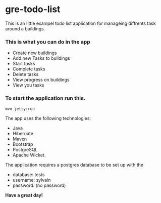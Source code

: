 # gre-todo-list

This is an little exampel todo list application for manageing diffrents task around a buildings.

### This is what you can do in the app 
* Create new buildings
* Add new Tasks to buildings
* Start tasks 
* Complete tasks
* Delete tasks
* View progress on buildings
* View you tasks

### To start the application run this.

```sh
mvn jetty:run  
```

The app uses the following technologies:

* Java
* Hibernate
* Maven
* Bootstrap
* PostgreSQL
* Apache Wicket.


The application requires a postgres database to be set up with the
* database: tests
* username: sylvain 
* password:     (no password)


**Have a great day!**

